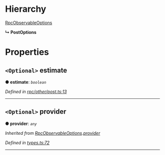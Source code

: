 

# Hierarchy

 [RpcObservableOptions](_types_.rpcobservableoptions.md)

**↳ PostOptions**

# Properties

<a id="estimate"></a>

## `<Optional>` estimate

**● estimate**: *`boolean`*

*Defined in [rpc/other/post.ts:13](https://github.com/paritytech/js-libs/blob/f113b04/packages/light.js/src/rpc/other/post.ts#L13)*

___
<a id="provider"></a>

## `<Optional>` provider

**● provider**: *`any`*

*Inherited from [RpcObservableOptions](_types_.rpcobservableoptions.md).[provider](_types_.rpcobservableoptions.md#provider)*

*Defined in [types.ts:72](https://github.com/paritytech/js-libs/blob/f113b04/packages/light.js/src/types.ts#L72)*

___

